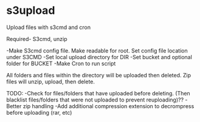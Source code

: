 s3upload
========

Upload files with s3cmd and cron

Required- S3cmd, unzip

-Make S3cmd config file. Make readable for root. Set config file location under S3CMD
-Set local upload directory for DIR
-Set bucket and optional folder for BUCKET
-Make Cron to run script

All folders and files within the directory will be uploaded then deleted. Zip files will unzip, upload, then delete.

TODO:
-Check for files/folders that have uploaded before deleting. (Then blacklist files/folders that were not uploaded to
prevent reuploading)??
-Better zip handling
-Add additional compression extension to decrompress before uploading (rar, etc)

